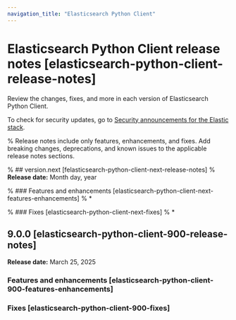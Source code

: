 ```yaml
---
navigation_title: "Elasticsearch Python Client"
---
```


# Elasticsearch Python Client release notes [elasticsearch-python-client-release-notes]

Review the changes, fixes, and more in each version of Elasticsearch Python Client. 

To check for security updates, go to [Security announcements for the Elastic stack](https://discuss.elastic.co/c/announcements/security-announcements/31).

% Release notes include only features, enhancements, and fixes. Add breaking changes, deprecations, and known issues to the applicable release notes sections. 

% ## version.next [felasticsearch-python-client-next-release-notes]
% **Release date:** Month day, year

% ### Features and enhancements [elasticsearch-python-client-next-features-enhancements]
% * 

% ### Fixes [elasticsearch-python-client-next-fixes]
% * 

## 9.0.0 [elasticsearch-python-client-900-release-notes]
**Release date:** March 25, 2025

### Features and enhancements [elasticsearch-python-client-900-features-enhancements]

### Fixes [elasticsearch-python-client-900-fixes]
